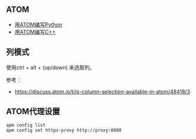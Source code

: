 ## ATOM

- [用ATOM编写Python](./atom-python/README.md)
- [用ATOM编写C++](./atom-cpp/README.md)

## 列模式

使用ctrl + alt + (up/down) 来选取列。

参考：

- https://discuss.atom.io/t/is-column-selection-available-in-atom/48418/3


## ATOM代理设置

```
apm config list
apm config set https-proxy http://proxy:8080
```
